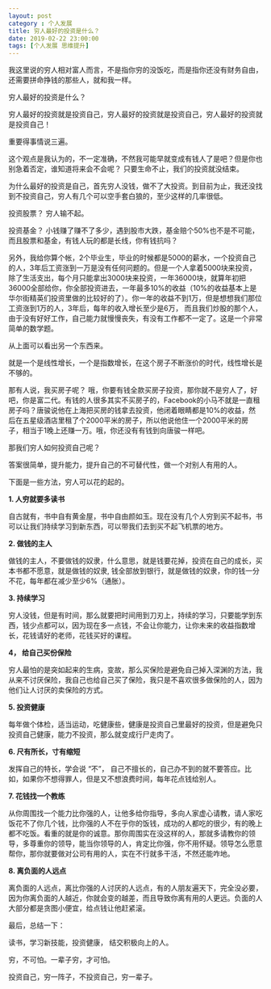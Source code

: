 ```yaml
---
layout: post
category : 个人发展
title: 穷人最好的投资是什么？
date: 2019-02-22 23:00:00
tags: [个人发展 思维提升]
---
```


我这里说的穷人相对富人而言，不是指你穷的没饭吃，而是指你还没有财务自由，还需要拼命挣钱的那些人，就和我一样。

穷人最好的投资是什么？

穷人最好的投资就是投资自己，穷人最好的投资就是投资自己，穷人最好的投资就是投资自己！

重要得事情说三遍。

这个观点是我认为的，不一定准确，不然我可能早就变成有钱人了是吧？但是你也别急着否定，谁知道将来会不会呢？ 只要生命不止，我们的投资就没结束。

为什么最好的投资是自己，首先穷人没钱，做不了大投资。到目前为止，我还没找到不投资自己，穷人有几个可以空手套白狼的，至少这样的几率很低。

投资股票？ 穷人输不起。

投资基金？ 小钱赚了赚不了多少，遇到股市大跌，基金赔个50%也不是不可能，而且股票和基金，有钱人玩的都是长线，你有钱抗吗？

另外，我给你算个帐，2个毕业生，毕业的时候都是5000的薪水，一个投资自己的人，3年后工资涨到一万是没有任何问题的。但是一个人拿着5000块来投资，除了生活支出，每个月只能拿出3000块来投资，一年36000块，就算年初把36000全部给你，你全部投资进去，一年最多10%的收益（10%的收益基本上是华尔街精英们投资里做的比较好的了）。你一年的收益不到1万，但是想想我们那位工资涨到1万的人，3年后，每年的收入增长至少是6万， 而且我们炒股的那个人，由于没有好好工作，自己能力就慢慢丧失，有没有工作都不一定了。这是一个非常简单的数学题。

从上面可以看出另一个东西来。

就是一个是线性增长，一个是指数增长，在这个房子不断涨价的时代，线性增长是不够的。

那有人说，我买房子呢？ 哦，你要有钱全款买房子投资，那你就不是穷人了，好吧，你是富二代。有钱的人很多其实不买房子的，Facebook的小马不就是一直租房子吗？唐骏说他在上海把买房的钱拿去投资，他闭着眼睛都是10%的收益，然后在五星级酒店里租了个2000平米的房子，所以他说他住一个2000平米的房子，相当于1晚上还赚一万。哦，你还没有有钱到向唐骏一样吧。

那我们穷人如何投资自己呢？

答案很简单，提升能力，提升自己的不可替代性，做一个对别人有用的人。

下面是一些方法，穷人可以花的起的。

**1. 人穷就要多读书**

自古就有，书中自有黄金屋，书中自由颜如玉。现在没有几个人穷到买不起书，书可以让我们持续学习到新东西，可以带我们去到买不起飞机票的地方。

**2. 做钱的主人**

做钱的主人，不要做钱的奴隶，什么意思，就是钱要花掉，投资在自己的成长，买本书都不愿意，就是做钱的奴隶, 钱全部放到银行，就是做钱的奴隶，你的钱一分不花，每年都在减少至少6%（通胀）。

**3. 持续学习**

穷人没钱，但是有时间，那么就要把时间用到刀刃上，持续的学习，只要能学到东西，钱少点都可以，因为现在多一点钱，不会让你能力，让你未来的收益指数增长，花钱请好的老师，花钱买好的课程。

**4， 给自己买份保险**

穷人最怕的是突如起来的生病，变故，那么买保险是避免自己掉入深渊的方法，我从来不讨厌保险，我自己也给自己买了保险，我只是不喜欢很多做保险的人，因为他们让人讨厌的卖保险的方式。

**5. 投资健康**

每年做个体检，适当运动，吃健康些，健康是投资自己里最好的投资，但是避免只投资自己健康，能力不投资，那么就变成行尸走肉了。

**6. 尺有所长，寸有缩短**

发挥自己的特长，学会说 “不”， 自己不擅长的，自己办不到的就不要答应。比如，如果你不想得罪人，但是又不想浪费时间，每年花点钱给别人。

**7. 花钱找一个教练**

从你周围找一个能力比你强的人，让他多给你指导，多向人家虚心请教，请人家吃饭花不了你几个钱，比你强的人不在乎你的饭钱，成功的人都吃的很少，有的晚上都不吃饭。看重的就是你的诚意。那你周围实在没这样的人，那就多请教你的领导，多尊重你的领导，能当你领导的人，肯定比你强，你不用怀疑。领导怎么愿意帮你，那你就要做对公司有用的人，实在不行就多干活，不然还能咋地。

**8. 离负面的人远点**

离负面的人远点，离比你强的人讨厌的人远点，有的人朋友遍天下，完全没必要，因为你离负面的人越近，你就会变的越差，而且导致你离有用的人更远。负面的人大部分都是贪图小便宜，给点钱让他赶紧滚。

最后，总结一下：

读书，学习新技能，投资健康， 结交积极向上的人。

穷，不可怕。一辈子穷，才可怕。

投资自己，穷一阵子，不投资自己，穷一辈子。